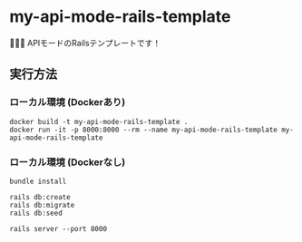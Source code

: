 # my-api-mode-rails-template

🎇🎇🎇 APIモードのRailsテンプレートです！  

## 実行方法

### ローカル環境 (Dockerあり)

```shell
docker build -t my-api-mode-rails-template .
docker run -it -p 8000:8000 --rm --name my-api-mode-rails-template my-api-mode-rails-template
```

### ローカル環境 (Dockerなし)

```shell
bundle install

rails db:create
rails db:migrate
rails db:seed

rails server --port 8000
```
